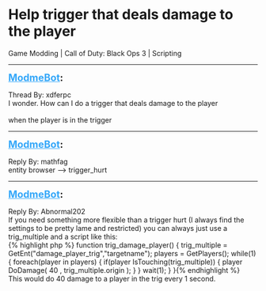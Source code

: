 # Help  trigger that deals damage to the player
Game Modding | Call of Duty: Black Ops 3 | Scripting

---
<strong style="font-size: 1.4em;"><span style="text-decoration: underline;text-decoration-color: #34a7f9;"><span style="color:#34a7f9;">ModmeBot</span></span>:</strong>

<p>Thread By: xdferpc<br />I wonder. How can I do a trigger that deals damage to the player <br /> <br />when the player is in the trigger</p>

---
<strong style="font-size: 1.4em;"><span style="text-decoration: underline;text-decoration-color: #34a7f9;"><span style="color:#34a7f9;">ModmeBot</span></span>:</strong>

<p>Reply By: mathfag<br />entity browser --&gt; trigger_hurt</p>

---
<strong style="font-size: 1.4em;"><span style="text-decoration: underline;text-decoration-color: #34a7f9;"><span style="color:#34a7f9;">ModmeBot</span></span>:</strong>

<p>Reply By: Abnormal202<br />If you need something more flexible than a trigger hurt (I always find the settings to be pretty lame and restricted) you can always just use a trig_multiple and a script like this:<br />{% highlight php %}
function trig_damage_player()
{
	trig_multiple = GetEnt("damage_player_trig","targetname");
	players = GetPlayers();
	while(1)
	{
		foreach(player in players)
		{
			if(player IsTouching(trig_multiple))
			{
				player DoDamage( 40 , trig_multiple.origin );
			}
		}
		wait(1);
	}
}{% endhighlight %}
 <br />This would do 40 damage to a player in the trig every 1 second.</p>
